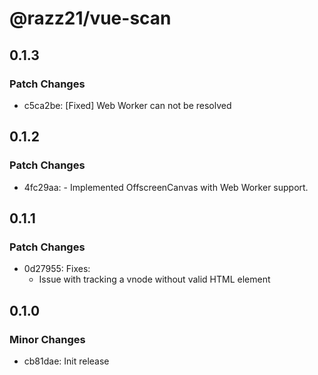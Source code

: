 # @razz21/vue-scan

## 0.1.3

### Patch Changes

- c5ca2be: [Fixed] Web Worker can not be resolved

## 0.1.2

### Patch Changes

- 4fc29aa: - Implemented OffscreenCanvas with Web Worker support.

## 0.1.1

### Patch Changes

- 0d27955: Fixes:
  - Issue with tracking a vnode without valid HTML element

## 0.1.0

### Minor Changes

- cb81dae: Init release
